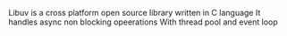 Libuv is a cross platform open source library written in C language
 It handles async non blocking opeerations 
 With thread pool and event loop